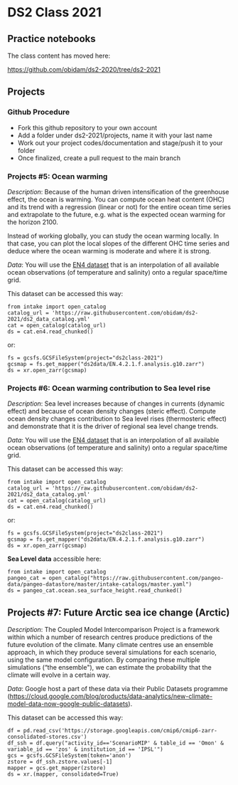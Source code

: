 # DS2 Class 2021

## Practice notebooks

The class content has moved here:

https://github.com/obidam/ds2-2020/tree/ds2-2021

## Projects

### Github Procedure
- Fork this github repository to your own account
- Add a folder under ds2-2021/projects, name it with your last name
- Work out your project codes/documentation and stage/push it to your folder
- Once finalized, create a pull request to the main branch

### Projects #5: Ocean warming
 
*Description*: Because of the human driven intensification of the greenhouse effect, the ocean is warming. 
You can compute ocean heat content (OHC) and its trend with a regression (linear or not) for the entire ocean time series and extrapolate to the future, e.g. what is the expected ocean warming for the horizon 2100.

Instead of working globally, you can study the ocean warming locally. In that case, you can plot the local slopes of the different OHC time series and deduce where the ocean warming is moderate and where it is strong.

*Data*: You will use the [EN4 dataset](https://www.metoffice.gov.uk/hadobs/en4/) that is an interpolation of all available ocean observations (of temperature and salinity) onto a regular space/time grid.

This dataset can be accessed this way:
    
    from intake import open_catalog
    catalog_url = 'https://raw.githubusercontent.com/obidam/ds2-2021/ds2_data_catalog.yml'
    cat = open_catalog(catalog_url)
    ds = cat.en4.read_chunked()
    
or:

    fs = gcsfs.GCSFileSystem(project="ds2class-2021")
    gcsmap = fs.get_mapper("ds2data/EN.4.2.1.f.analysis.g10.zarr")
    ds = xr.open_zarr(gcsmap)
       

### Projects #6: Ocean warming contribution to Sea level rise
 
*Description*: Sea level increases because of changes in currents (dynamic effect) and because of ocean density changes (steric effect). Compute ocean density changes contribution to Sea level rises (thermosteric effect) and demonstrate that it is the driver of regional sea level change trends.
 
*Data*: You will use the [EN4 dataset](https://www.metoffice.gov.uk/hadobs/en4/) that is an interpolation of all available ocean observations (of temperature and salinity) onto a regular space/time grid.

This dataset can be accessed this way:
    
    from intake import open_catalog
    catalog_url = 'https://raw.githubusercontent.com/obidam/ds2-2021/ds2_data_catalog.yml'
    cat = open_catalog(catalog_url)
    ds = cat.en4.read_chunked()
    
or:

    fs = gcsfs.GCSFileSystem(project="ds2class-2021")
    gcsmap = fs.get_mapper("ds2data/EN.4.2.1.f.analysis.g10.zarr")
    ds = xr.open_zarr(gcsmap)

**Sea Level data** accessible here:

    from intake import open_catalog
    pangeo_cat = open_catalog("https://raw.githubusercontent.com/pangeo-data/pangeo-datastore/master/intake-catalogs/master.yaml")
    ds = pangeo_cat.ocean.sea_surface_height.read_chunked()


## Projects #7: Future Arctic sea ice change (Arctic)

*Description*: The Coupled Model Intercomparison Project is a framework within which a number of research centres produce predictions of the future evolution of the climate. Many climate centres use an ensemble approach, in which they produce several simulations for each scenario, using the same model configuration. By comparing these multiple simulations (“the ensemble"), we can estimate the probability that the climate will evolve in a certain way.

*Data*: Google host a part of these data via their Public Datasets programme (https://cloud.google.com/blog/products/data-analytics/new-climate-model-data-now-google-public-datasets).

This dataset can be accessed this way:

	df = pd.read_csv('https://storage.googleapis.com/cmip6/cmip6-zarr-consolidated-stores.csv')
	df_ssh = df.query("activity_id=='ScenarioMIP' & table_id == 'Omon' & variable_id == 'zos' & institution_id == 'IPSL'")
	gcs = gcsfs.GCSFileSystem(token='anon')
	zstore = df_ssh.zstore.values[-1]
	mapper = gcs.get_mapper(zstore)
	ds = xr.(mapper, consolidated=True)
